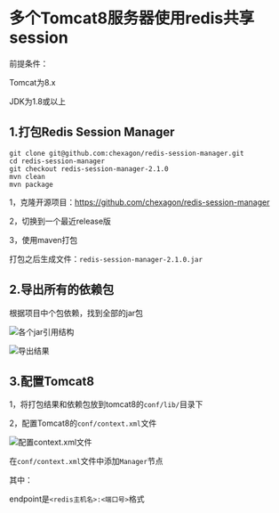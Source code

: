 # 多个Tomcat8服务器使用redis共享session

前提条件：

Tomcat为8.x

JDK为1.8或以上

<h2 id="1">1.打包Redis Session Manager</h2>


```
git clone git@github.com:chexagon/redis-session-manager.git
cd redis-session-manager
git checkout redis-session-manager-2.1.0
mvn clean
mvn package
```

1，克隆开源项目：https://github.com/chexagon/redis-session-manager

2，切换到一个最近release版

3，使用maven打包

打包之后生成文件：`redis-session-manager-2.1.0.jar`

<h2 id="2">2.导出所有的依赖包</h2>

根据项目中个包依赖，找到全部的jar包

![各个jar引用结构](http://photosd.nggirl.com.cn/work/f91f6e140b8c49ca8f58ca42b19bc974.png)

![导出结果](http://photosd.nggirl.com.cn/work/452ac8d4ebfa4087ad2b82bd3e501233.png)

<h2 id="3">3.配置Tomcat8</h2>

1，将打包结果和依赖包放到tomcat8的`conf/lib/`目录下

2，配置Tomcat8的`conf/context.xml`文件

![配置context.xml文件](http://photosd.nggirl.com.cn/work/44051085594d4e058654eedd524eb12b.png)

在`conf/context.xml`文件中添加`Manager`节点

其中：

endpoint是`<redis主机名>:<端口号>`格式
